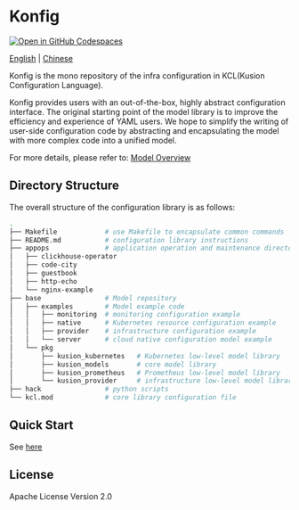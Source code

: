 # Konfig

[![Open in GitHub Codespaces](https://github.com/codespaces/badge.svg)](https://github.com/codespaces/new?hide_repo_select=true&ref=main&repo=488867056&machine=standardLinux32gb&devcontainer_path=.devcontainer.json)

[English](README.md) | [Chinese](README-zh.md)

Konfig is the mono repository of the infra configuration in KCL(Kusion Configuration Language).

Konfig provides users with an out-of-the-box, highly abstract configuration interface. The original starting point of the model library is to improve the efficiency and experience of YAML users. We hope to simplify the writing of user-side configuration code by abstracting and encapsulating the model with more complex code into a unified model.

For more details, please refer to: [Model Overview](https://kcl-lang.io/docs/user_docs/guides/working-with-konfig/overview)

## Directory Structure

The overall structure of the configuration library is as follows:

```bash
.
├── Makefile            # use Makefile to encapsulate common commands
├── README.md           # configuration library instructions
├── appops              # application operation and maintenance directory
│   ├── clickhouse-operator
│   ├── code-city
│   ├── guestbook
│   ├── http-echo
│   └── nginx-example
├── base                # Model repository
│   ├── examples        # Model example code
│   │   ├── monitoring  # monitoring configuration example
│   │   ├── native      # Kubernetes resource configuration example
│   │   ├── provider    # infrastructure configuration example
│   │   └── server      # cloud native configuration model example
│   └── pkg
│       ├── kusion_kubernetes   # Kubernetes low-level model library
│       ├── kusion_models       # core model library
│       ├── kusion_prometheus   # Prometheus low-level model library
│       └── kusion_provider     # infrastructure low-level model library
├── hack                # python scripts
└── kcl.mod             # core library configuration file
```

## Quick Start

See [here](https://kcl-lang.io/docs/user_docs/guides/working-with-konfig/guide)

## License

Apache License Version 2.0
